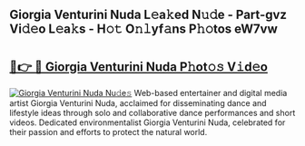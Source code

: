 ## Giorgia Venturini Nuda L𝚎a𝚔ed N𝚞𝚍e - Part-gvz Vi𝚍𝚎o L𝚎a𝚔s - H𝚘𝚝 O𝚗𝚕yf𝚊ns P𝚑𝚘tos eW7vw

# <h2><a href="http://kf76vk.oniu.top/?m=Giorgia+Venturini+Nuda">🔗👉 🔴 Giorgia Venturini Nuda P𝚑ot𝚘𝚜 V𝚒d𝚎o</a></h2>

[![Giorgia Venturini Nuda Nu𝚍e𝚜](https://i.imgur.com/0qMVB7G.gif)](http://kf76vk.oniu.top/?m=Giorgia+Venturini+Nuda)
Web-based entertainer and digital media artist Giorgia Venturini Nuda, acclaimed for disseminating dance and lifestyle ideas through solo and collaborative dance performances and short videos. Dedicated environmentalist Giorgia Venturini Nuda, celebrated for their passion and efforts to protect the natural world.  
